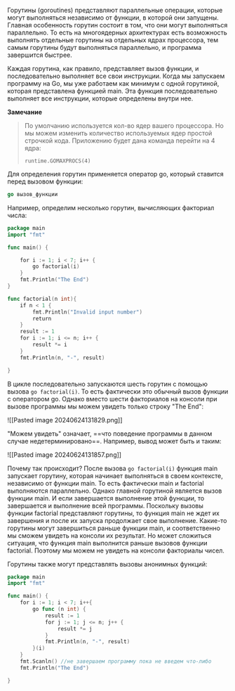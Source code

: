 Горутины (goroutines) представляют параллельные операции, которые могут выполняться независимо от функции, в которой они запущены. Главная особенность горутин состоит в том, что они могут выполняться параллельно. То есть на многоядерных архитектурах есть возможность выполнять отдельные горутины на отдельных ядрах процессора, тем самым горутины будут выполняться параллельно, и программа завершится быстрее.

Каждая горутина, как правило, представляет вызов функции, и последовательно выполняет все свои инструкции. Когда мы запускаем программу на Go, мы уже работаем как минимум с одной горутиной, которая представлена функцией main. Эта функция последовательно выполняет все инструкции, которые определены внутри нее.

**Замечание**
> По умолчанию используется кол-во ядер вашего процессора. Но мы можем изменить количество используемых ядер простой строчкой кода. Приложению будет дана команда перейти на 4 ядра:
>
> `runtime.GOMAXPROCS(4)`

Для определения горутин применяется оператор go, который ставится перед вызовом функции:

```go
go вызов_функции
```

Например, определим несколько горутин, вычисляющих факториал числа:

```go
package main
import "fmt"

func main() {

    for i := 1; i < 7; i++ {
        go factorial(i)
    }
    fmt.Println("The End")
}

func factorial(n int){
    if n < 1 {
        fmt.Println("Invalid input number")
        return
    }
    result := 1
    for i := 1; i <= n; i++ {
        result *= i
    }
    fmt.Println(n, "-", result)

}
```

В цикле последовательно запускаются шесть горутин с помощью вызова `go factorial(i)`. То есть фактически это обычный вызов функции с оператором go. Однако вместо шести факториалов на консоли при вызове программы мы можем увидеть только строку "The End":

![[Pasted image 20240624131829.png]]

"Можем увидеть" означает, ==что поведение программы в данном случае недетерминировано==. Например, вывод может быть и таким:

![[Pasted image 20240624131857.png]]

Почему так происходит? После вызова `go factorial(i)` функция main запускает горутину, которая начинает выполняться в своем контексте, независимо от функции main. То есть фактически main и factorial выполняются параллельно. Однако главной горутиной является вызов функции main. И если завершается выполнение этой функции, то завершается и выполнение всей программы. Поскольку вызовы функции factorial представляют горутины, то функция main не ждет их завершения и после их запуска продолжает свое выполнение. Какие-то горутины могут завершиться раньше функции main, и соответственно мы сможем увидеть на консоли их результат. Но может сложиться ситуация, что функция main выполнится раньше вызовов функции factorial. Поэтому мы можем не увидеть на консоли факториалы чисел.

Горутины также могут представлять вызовы анонимных функций:

```go
package main
import "fmt"

func main() {
    for i := 1; i < 7; i++{
        go func (n int) {
            result := 1
            for j := 1; j <= n; j++ {
                result *= j
            }
            fmt.Println(n, "-", result)
        }(i)
    }
    fmt.Scanln() //не завершаем программу пока не введем что-либо
    fmt.Println("The End")

}
```
